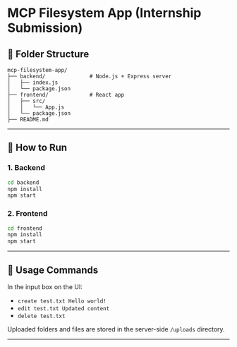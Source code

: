 # MCP Filesystem App (Internship Submission)

## 📂 Folder Structure

```
mcp-filesystem-app/
├── backend/              # Node.js + Express server
│   ├── index.js
│   └── package.json
├── frontend/             # React app
│   ├── src/
│   │   └── App.js
│   └── package.json
├── README.md
```

---

## 🚀 How to Run

### 1. Backend

```bash
cd backend
npm install
npm start
```

### 2. Frontend

```bash
cd frontend
npm install
npm start
```

---

## 🧠 Usage Commands

In the input box on the UI:

- `create test.txt Hello world!`
- `edit test.txt Updated content`
- `delete test.txt`

Uploaded folders and files are stored in the server-side `/uploads` directory.

---
